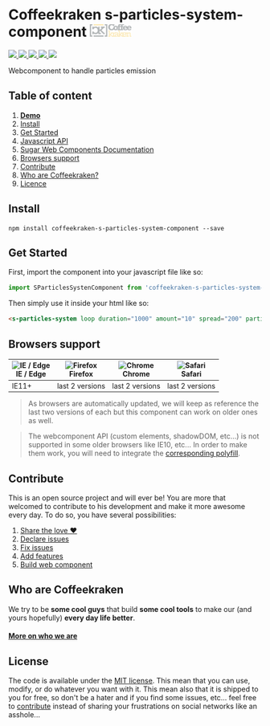 # Coffeekraken s-particles-system-component <img src=".resources/coffeekraken-logo.jpg" height="25px" />

<p>
	<a href="https://travis-ci.org/Coffeekraken/s-particles-system-component">
		<img src="https://img.shields.io/travis/Coffeekraken/s-particles-system-component.svg?style=flat-square" />
	</a>
	<a href="https://www.npmjs.com/package/coffeekraken-s-particles-system-component">
		<img src="https://img.shields.io/npm/v/coffeekraken-s-particles-system-component.svg?style=flat-square" />
	</a>
	<a href="https://github.com/coffeekraken/s-particles-system-component/blob/master/LICENSE.txt">
		<img src="https://img.shields.io/npm/l/coffeekraken-s-particles-system-component.svg?style=flat-square" />
	</a>
	<!-- <a href="https://github.com/coffeekraken/s-particles-system-component">
		<img src="https://img.shields.io/npm/dt/coffeekraken-s-particles-system-component.svg?style=flat-square" />
	</a>
	<a href="https://github.com/coffeekraken/s-particles-system-component">
		<img src="https://img.shields.io/github/forks/coffeekraken/s-particles-system-component.svg?style=social&label=Fork&style=flat-square" />
	</a>
	<a href="https://github.com/coffeekraken/s-particles-system-component">
		<img src="https://img.shields.io/github/stars/coffeekraken/s-particles-system-component.svg?style=social&label=Star&style=flat-square" />
	</a> -->
	<a href="https://twitter.com/coffeekrakenio">
		<img src="https://img.shields.io/twitter/url/http/coffeekrakenio.svg?style=social&style=flat-square" />
	</a>
	<a href="http://coffeekraken.io">
		<img src="https://img.shields.io/twitter/url/http/shields.io.svg?style=flat-square&label=coffeekraken.io&colorB=f2bc2b&style=flat-square" />
	</a>
</p>

Webcomponent to handle particles emission

## Table of content

1. **[Demo](http://components.coffeekraken.io/app/s-particles-system-component)**
2. [Install](#readme-install)
3. [Get Started](#readme-get-started)
4. [Javascript API](doc/js)
5. [Sugar Web Components Documentation](https://github.com/Coffeekraken/sugar/blob/master/doc/js/webcomponents.md)
6. [Browsers support](#readme-browsers-support)
7. [Contribute](#readme-contribute)
8. [Who are Coffeekraken?](#readme-who-are-coffeekraken)
9. [Licence](#readme-license)

<a name="readme-install"></a>
## Install

```
npm install coffeekraken-s-particles-system-component --save
```

<a name="readme-get-started"></a>
## Get Started

First, import the component into your javascript file like so:

```js
import SParticlesSystenComponent from 'coffeekraken-s-particles-system-component'
```

Then simply use it inside your html like so:

```html
<s-particles-system loop duration="1000" amount="10" spread="200" particle-class="my-cool-particle"></s-particles-system>
```

<a id="readme-browsers-support"></a>
## Browsers support

| <img src="https://raw.githubusercontent.com/godban/browsers-support-badges/master/src/images/edge.png" alt="IE / Edge" width="16px" height="16px" /></br>IE / Edge | <img src="https://raw.githubusercontent.com/godban/browsers-support-badges/master/src/images/firefox.png" alt="Firefox" width="16px" height="16px" /></br>Firefox | <img src="https://raw.githubusercontent.com/godban/browsers-support-badges/master/src/images/chrome.png" alt="Chrome" width="16px" height="16px" /></br>Chrome | <img src="https://raw.githubusercontent.com/godban/browsers-support-badges/master/src/images/safari.png" alt="Safari" width="16px" height="16px" /></br>Safari |
| --------- | --------- | --------- | --------- |
| IE11+ | last 2 versions| last 2 versions| last 2 versions

> As browsers are automatically updated, we will keep as reference the last two versions of each but this component can work on older ones as well.

> The webcomponent API (custom elements, shadowDOM, etc...) is not supported in some older browsers like IE10, etc... In order to make them work, you will need to integrate the [corresponding polyfill](https://www.webcomponents.org/polyfills).

<a id="readme-contribute"></a>
## Contribute

This is an open source project and will ever be! You are more that welcomed to contribute to his development and make it more awesome every day.
To do so, you have several possibilities:

1. [Share the love ❤️](https://github.com/Coffeekraken/coffeekraken/blob/master/contribute.md#contribute-share-the-love)
2. [Declare issues](https://github.com/Coffeekraken/coffeekraken/blob/master/contribute.md#contribute-declare-issues)
3. [Fix issues](https://github.com/Coffeekraken/coffeekraken/blob/master/contribute.md#contribute-fix-issues)
4. [Add features](https://github.com/Coffeekraken/coffeekraken/blob/master/contribute.md#contribute-add-features)
5. [Build web component](https://github.com/Coffeekraken/coffeekraken/blob/master/contribute.md#contribute-build-web-component)

<a id="readme-who-are-coffeekraken"></a>
## Who are Coffeekraken

We try to be **some cool guys** that build **some cool tools** to make our (and yours hopefully) **every day life better**.  

#### [More on who we are](https://github.com/Coffeekraken/coffeekraken/blob/master/who-are-we.md)

<a id="readme-license"></a>
## License

The code is available under the [MIT license](LICENSE.txt). This mean that you can use, modify, or do whatever you want with it. This mean also that it is shipped to you for free, so don't be a hater and if you find some issues, etc... feel free to [contribute](https://github.com/Coffeekraken/coffeekraken/blob/master/contribute.md) instead of sharing your frustrations on social networks like an asshole...
